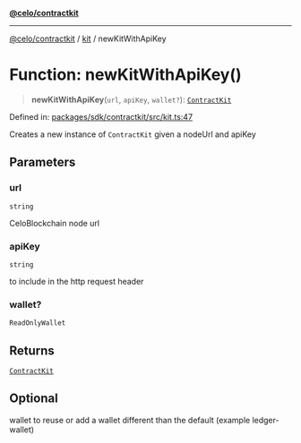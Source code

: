 [**@celo/contractkit**](../../README.md)

***

[@celo/contractkit](../../modules.md) / [kit](../README.md) / newKitWithApiKey

# Function: newKitWithApiKey()

> **newKitWithApiKey**(`url`, `apiKey`, `wallet?`): [`ContractKit`](../classes/ContractKit.md)

Defined in: [packages/sdk/contractkit/src/kit.ts:47](https://github.com/celo-org/developer-tooling/blob/master/packages/sdk/contractkit/src/kit.ts#L47)

Creates a new instance of `ContractKit` given a nodeUrl and apiKey

## Parameters

### url

`string`

CeloBlockchain node url

### apiKey

`string`

to include in the http request header

### wallet?

`ReadOnlyWallet`

## Returns

[`ContractKit`](../classes/ContractKit.md)

## Optional

wallet to reuse or add a wallet different than the default (example ledger-wallet)
